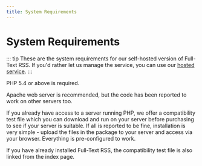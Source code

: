 ```yaml
---
title: System Requirements
---
```


# System Requirements

::: tip
These are the system requirements for our self-hosted version of Full-Text RSS. If you'd rather let us manage the service, you can use our [hosted service](https://market.mashape.com/fivefilters/full-text-rss).
:::

PHP 5.4 or above is required.

Apache web server is recommended, but the code has been reported to work on other servers too.

If you already have access to a server running PHP, we offer a compatibility test file which you can download and run on your server before purchasing to see if your server is suitable. If all is reported to be fine, installation is very simple - upload the files in the package to your server and access via your browser. Everything is pre-configured to work.

If you have already installed Full-Text RSS, the compatibility test file is also linked from the index page.